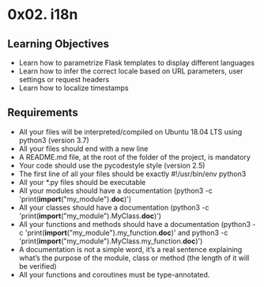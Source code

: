 # 0x02. i18n

## Learning Objectives
+ Learn how to parametrize Flask templates to display different languages
+ Learn how to infer the correct locale based on URL parameters, user settings or request headers
+ Learn how to localize timestamps

## Requirements

+ All your files will be interpreted/compiled on Ubuntu 18.04 LTS using python3 (version 3.7)
+ All your files should end with a new line
+ A README.md file, at the root of the folder of the project, is mandatory
+ Your code should use the pycodestyle style (version 2.5)
+ The first line of all your files should be exactly #!/usr/bin/env python3
+ All your *.py files should be executable
+ All your modules should have a documentation (python3 -c 'print(__import__("my_module").__doc__)')
+ All your classes should have a documentation (python3 -c 'print(__import__("my_module").MyClass.__doc__)')
+ All your functions and methods should have a documentation (python3 -c 'print(__import__("my_module").my_function.__doc__)' and python3 -c 'print(__import__("my_module").MyClass.my_function.__doc__)')
+ A documentation is not a simple word, it’s a real sentence explaining what’s the purpose of the module, class or method (the length of it will be verified)
+ All your functions and coroutines must be type-annotated.
